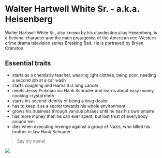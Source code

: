 # Walter Hartwell White Sr. - a.k.a. Heisenberg
Walter Hartwell White Sr., also known by his clandestine alias Heisenberg, is a fictional character and the main protagonist of the American neo-Western crime drama television series Breaking Bad. He is portrayed by Bryan Cranston.
## Essential traits
* starts as a chemistry teacher, wearing light clothes, being poor, needing a second job at a car wash
* starts coughing and learns it is lung cancer
* meets Jessy Pinkman via Hank Schrader and learns about easy money cooking crystal meth
* starts his second identity of being a drug dealer
* has to keep it as a secret towards his whole environment
* grows his business through various phases until he has his own empire
* has more money than he can ever spent, but lost trust of everybody around him
* dies when executing revenge against a group of Nazis, who killed his brother in law Hank Schrader
> Say my name!
<img src="https://www.denofgeek.com/wp-content/uploads/2013/07/288895.jpg?resize=636%2C432"/>
